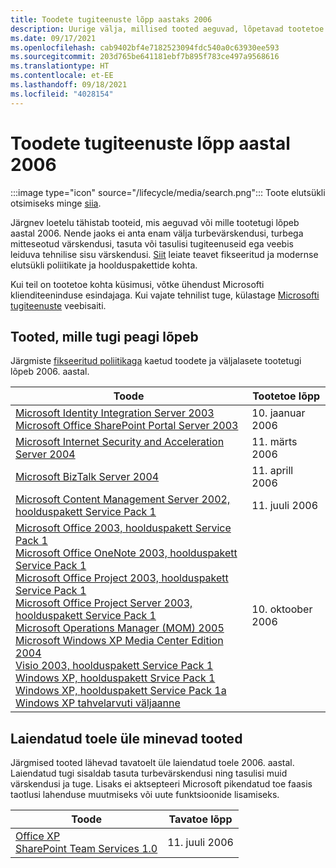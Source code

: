 ```yaml
---
title: Toodete tugiteenuste lõpp aastaks 2006
description: Uurige välja, millised tooted aeguvad, lõpetavad tootetoe või lähevad üle tavatoelt laiendatud toele aastal 2006.
ms.date: 09/17/2021
ms.openlocfilehash: cab9402bf4e7182523094fdc540a0c63930ee593
ms.sourcegitcommit: 203d765be641181ebf7b895f783ce497a9568616
ms.translationtype: HT
ms.contentlocale: et-EE
ms.lasthandoff: 09/18/2021
ms.locfileid: "4028154"
---
```

# <a name="products-ending-support-in-2006"></a>Toodete tugiteenuste lõpp aastal 2006

:::image type="icon" source="/lifecycle/media/search.png":::
Toote elutsükli otsimiseks minge [siia](/lifecycle/products/).

Järgnev loetelu tähistab tooteid, mis aeguvad või mille tootetugi lõpeb aastal 2006. Nende jaoks ei anta enam välja turbevärskendusi, turbega mitteseotud värskendusi, tasuta või tasulisi tugiteenuseid ega veebis leiduva tehnilise sisu värskendusi. [Siit](/lifecycle/overview/product-end-of-support-overview) leiate teavet fikseeritud ja modernse elutsükli poliitikate ja hoolduspakettide kohta.

Kui teil on tootetoe kohta küsimusi, võtke ühendust Microsofti klienditeeninduse esindajaga. Kui vajate tehnilist tuge, külastage [Microsofti tugiteenuste](https://support.microsoft.com/contactus/?ws=support) veebisaiti.





## <a name="products-reaching-end-of-support"></a>Tooted, mille tugi peagi lõpeb

Järgmiste [fikseeritud poliitikaga](/lifecycle/policies/fixed) kaetud toodete ja väljalasete tootetugi lõpeb 2006. aastal.

| Toode | Tootetoe lõpp |
| --- | --- |
| [Microsoft Identity Integration Server 2003](/lifecycle/products/microsoft-identity-integration-server-2003?branch=live)<br>[Microsoft Office SharePoint Portal Server 2003](/lifecycle/products/microsoft-office-sharepoint-portal-server-2003?branch=live)<br> | 10. jaanuar 2006 |
| [Microsoft Internet Security and Acceleration Server 2004](/lifecycle/products/microsoft-internet-security-and-acceleration-server-2004?branch=live)<br> | 11. märts 2006 |
| [Microsoft BizTalk Server 2004](/lifecycle/products/microsoft-biztalk-server-2004?branch=live)<br> | 11. aprill 2006 |
| [Microsoft Content Management Server 2002, hoolduspakett Service Pack 1](/lifecycle/products/microsoft-content-management-server-2002?branch=live)<br> | 11. juuli 2006 |
| [Microsoft Office 2003, hoolduspakett Service Pack 1](/lifecycle/products/microsoft-office-2003?branch=live)<br>[Microsoft Office OneNote 2003, hoolduspakett Service Pack 1](/lifecycle/products/microsoft-office-onenote-2003?branch=live)<br>[Microsoft Office Project 2003, hoolduspakett Service Pack 1](/lifecycle/products/microsoft-office-project-2003?branch=live)<br>[Microsoft Office Project Server 2003, hoolduspakett Service Pack 1](/lifecycle/products/microsoft-office-project-server-2003?branch=live)<br>[Microsoft Operations Manager (MOM) 2005](/lifecycle/products/microsoft-operations-manager-2005?branch=live)<br>[Microsoft Windows XP Media Center Edition 2004](/lifecycle/products/microsoft-windows-xp-media-center-edition-2004?branch=live)<br>[Visio 2003, hoolduspakett Service Pack 1](/lifecycle/products/visio-2003?branch=live)<br>[Windows XP, hoolduspakett Srvice Pack 1](/lifecycle/products/windows-xp?branch=live)<br>[Windows XP, hoolduspakett Service Pack 1a](/lifecycle/products/windows-xp?branch=live)<br>[Windows XP tahvelarvuti väljaanne](/lifecycle/products/windows-xp-tablet-pc-edition?branch=live)<br> | 10. oktoober 2006 |


## <a name="products-moving-to-extended-support"></a>Laiendatud toele üle minevad tooted

Järgmised tooted lähevad tavatoelt üle laiendatud toele 2006. aastal. Laiendatud tugi sisaldab tasuta turbevärskendusi ning tasulisi muid värskendusi ja tuge. Lisaks ei aktsepteeri Microsoft pikendatud toe faasis taotlusi lahenduse muutmiseks või uute funktsioonide lisamiseks.

| Toode | Tavatoe lõpp |
| --- | --- |
| [Office XP](/lifecycle/products/office-xp?branch=live)<br>[SharePoint Team Services 1.0](/lifecycle/products/sharepoint-team-services-10?branch=live)<br> | 11. juuli 2006 |
